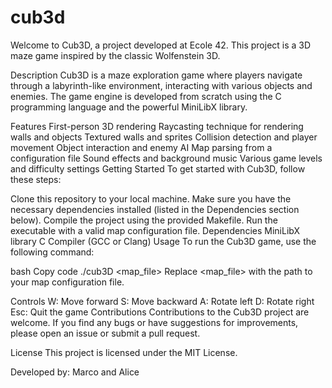 # cub3d

Welcome to Cub3D, a project developed at Ecole 42. This project is a 3D maze game inspired by the classic Wolfenstein 3D.

Description
Cub3D is a maze exploration game where players navigate through a labyrinth-like environment, interacting with various objects and enemies. The game engine is developed from scratch using the C programming language and the powerful MiniLibX library.

Features
First-person 3D rendering
Raycasting technique for rendering walls and objects
Textured walls and sprites
Collision detection and player movement
Object interaction and enemy AI
Map parsing from a configuration file
Sound effects and background music
Various game levels and difficulty settings
Getting Started
To get started with Cub3D, follow these steps:

Clone this repository to your local machine.
Make sure you have the necessary dependencies installed (listed in the Dependencies section below).
Compile the project using the provided Makefile.
Run the executable with a valid map configuration file.
Dependencies
MiniLibX library
C Compiler (GCC or Clang)
Usage
To run the Cub3D game, use the following command:

bash
Copy code
./cub3D <map_file>
Replace <map_file> with the path to your map configuration file.

Controls
W: Move forward
S: Move backward
A: Rotate left
D: Rotate right
Esc: Quit the game
Contributions
Contributions to the Cub3D project are welcome. If you find any bugs or have suggestions for improvements, please open an issue or submit a pull request.

License
This project is licensed under the MIT License.

Developed by: Marco and Alice

